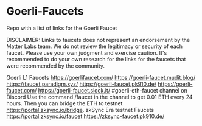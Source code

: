 # Goerli-Faucets
Repo with a list of links for the Goerli Faucet

DISCLAIMER: Links to faucets does not represent an endorsement by the Matter Labs team. We do not review the legitimacy or security of each faucet. Please use your own judgment and exercise caution. It's recommended to do your own research for the links for the faucets that were recommended by the community.

Goerli L1 Faucets
https://goerlifaucet.com/
https://goerli-faucet.mudit.blog/
https://faucet.paradigm.xyz/
https://goerli-faucet.pk910.de/
https://goerli-faucet.com/
https://goerli-faucet.slock.it/
#goerli-eth-faucet channel on Discord
Use the command /faucet in the channel to get 0.01 ETH every 24 hours. Then you can bridge the ETH to testnet https://portal.zksync.io/bridge.
zkSync Era testnet Faucets
https://portal.zksync.io/faucet
https://zksync-faucet.pk910.de/
